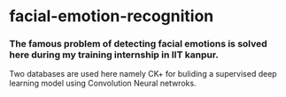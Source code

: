 # facial-emotion-recognition
### The famous problem of detecting facial emotions is solved here during my training internship in IIT kanpur.
Two databases are used here namely CK+ for buliding a supervised deep learning model using Convolution Neural netwroks.
